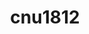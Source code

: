 ---
title: cnu1812
github: https://github.com/cnu1812
mode: dark
transition: 1s
score: 85.1
archetype:
- Little Bit of Everything
---